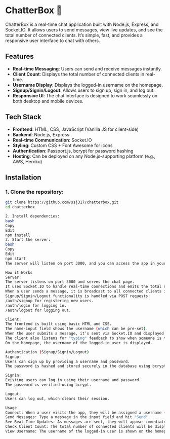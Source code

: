 # **ChatterBox 💬**

ChatterBox is a real-time chat application built with Node.js, Express, and Socket.IO. It allows users to send messages, view live updates, and see the total number of connected clients. It’s simple, fast, and provides a responsive user interface to chat with others.

## **Features**
- **Real-time Messaging**: Users can send and receive messages instantly.
- **Client Count**: Displays the total number of connected clients in real-time.
- **Username Display**: Displays the logged-in username on the homepage.
- **Signup/Signin/Logout**: Allows users to sign up, sign in, and log out.
- **Responsive UI**: The chat interface is designed to work seamlessly on both desktop and mobile devices.

## **Tech Stack**
- **Frontend**: HTML, CSS, JavaScript (Vanilla JS for client-side)
- **Backend**: Node.js, Express
- **Real-time Communication**: Socket.IO
- **Styling**: Custom CSS + Font Awesome for icons
- **Authentication**: Passport.js, bcrypt for password hashing
- **Hosting**: Can be deployed on any Node.js-supporting platform (e.g., AWS, Heroku)

## **Installation**

### 1. Clone the repository:

```bash
git clone https://github.com/ssj317/chatterbox.git
cd chatterbox

2. Install dependencies:
bash
Copy
Edit
npm install
3. Start the server:
bash
Copy
Edit
npm start
The server will listen on port 3000, and you can access the app in your browser at http://localhost:3000.

How it Works
Server:
The server listens on port 3000 and serves the chat page.
It uses Socket.IO to handle real-time connections and emits the total number of connected clients to all clients.
When a user sends a message, it is broadcast to all connected clients in real-time.
Signup/Signin/Logout functionality is handled via POST requests:
/auth/signup for registering new users.
/auth/login for logging in.
/auth/logout for logging out.

Client:
The frontend is built using basic HTML and CSS.
The name-input field shows the username (which can be pre-set).
When the user submits a message, it’s sent via Socket.IO and displayed on all clients’ screens.
The client also listens for "typing" feedback to show when someone is typing a message.
On the homepage, the username of the logged-in user is displayed.

Authentication (Signup/Signin/Logout)
Signup:
Users can sign up by providing a username and password.
The password is hashed and stored securely in the database using bcrypt.

Signin:
Existing users can log in using their username and password.
The password is verified using bcrypt.

Logout:
Users can log out, which clears their session.

Usage
Connect: When a user visits the app, they will be assigned a username (default is "Anonymous").
Send Messages: Type a message in the input field and hit "Send".
See Real-Time Updates: As messages are sent, they will appear immediately on the screen for all users.
Check Client Count: The total number of connected clients will be displayed at the bottom.
View Username: The username of the logged-in user is shown on the homepage.